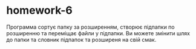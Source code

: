 # homework-6

Программа сортує папку за розширенням, створює підпапки по розширенню та переміщає файли у підпапки. Ви можете змінити шлях до папки та словник підпапок та розширеня на свій смак.
